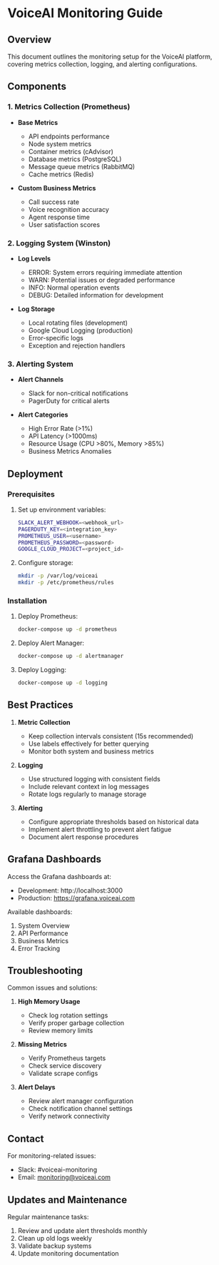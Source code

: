 # VoiceAI Monitoring Guide

## Overview

This document outlines the monitoring setup for the VoiceAI platform, covering metrics collection, logging, and alerting configurations.

## Components

### 1. Metrics Collection (Prometheus)

- **Base Metrics**
  - API endpoints performance
  - Node system metrics
  - Container metrics (cAdvisor)
  - Database metrics (PostgreSQL)
  - Message queue metrics (RabbitMQ)
  - Cache metrics (Redis)

- **Custom Business Metrics**
  - Call success rate
  - Voice recognition accuracy
  - Agent response time
  - User satisfaction scores

### 2. Logging System (Winston)

- **Log Levels**
  - ERROR: System errors requiring immediate attention
  - WARN: Potential issues or degraded performance
  - INFO: Normal operation events
  - DEBUG: Detailed information for development

- **Log Storage**
  - Local rotating files (development)
  - Google Cloud Logging (production)
  - Error-specific logs
  - Exception and rejection handlers

### 3. Alerting System

- **Alert Channels**
  - Slack for non-critical notifications
  - PagerDuty for critical alerts

- **Alert Categories**
  - High Error Rate (>1%)
  - API Latency (>1000ms)
  - Resource Usage (CPU >80%, Memory >85%)
  - Business Metrics Anomalies

## Deployment

### Prerequisites

1. Set up environment variables:
   ```bash
   SLACK_ALERT_WEBHOOK=<webhook_url>
   PAGERDUTY_KEY=<integration_key>
   PROMETHEUS_USER=<username>
   PROMETHEUS_PASSWORD=<password>
   GOOGLE_CLOUD_PROJECT=<project_id>
   ```

2. Configure storage:
   ```bash
   mkdir -p /var/log/voiceai
   mkdir -p /etc/prometheus/rules
   ```

### Installation

1. Deploy Prometheus:
   ```bash
   docker-compose up -d prometheus
   ```

2. Deploy Alert Manager:
   ```bash
   docker-compose up -d alertmanager
   ```

3. Deploy Logging:
   ```bash
   docker-compose up -d logging
   ```

## Best Practices

1. **Metric Collection**
   - Keep collection intervals consistent (15s recommended)
   - Use labels effectively for better querying
   - Monitor both system and business metrics

2. **Logging**
   - Use structured logging with consistent fields
   - Include relevant context in log messages
   - Rotate logs regularly to manage storage

3. **Alerting**
   - Configure appropriate thresholds based on historical data
   - Implement alert throttling to prevent alert fatigue
   - Document alert response procedures

## Grafana Dashboards

Access the Grafana dashboards at:
- Development: http://localhost:3000
- Production: https://grafana.voiceai.com

Available dashboards:
1. System Overview
2. API Performance
3. Business Metrics
4. Error Tracking

## Troubleshooting

Common issues and solutions:

1. **High Memory Usage**
   - Check log rotation settings
   - Verify proper garbage collection
   - Review memory limits

2. **Missing Metrics**
   - Verify Prometheus targets
   - Check service discovery
   - Validate scrape configs

3. **Alert Delays**
   - Review alert manager configuration
   - Check notification channel settings
   - Verify network connectivity

## Contact

For monitoring-related issues:
- Slack: #voiceai-monitoring
- Email: monitoring@voiceai.com

## Updates and Maintenance

Regular maintenance tasks:
1. Review and update alert thresholds monthly
2. Clean up old logs weekly
3. Validate backup systems
4. Update monitoring documentation 